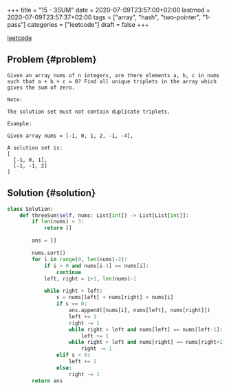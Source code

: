+++
title = "15 - 3SUM"
date = 2020-07-09T23:57:00+02:00
lastmod = 2020-07-09T23:57:37+02:00
tags = ["array", "hash", "two-pointer", "1-pass"]
categories = ["leetcode"]
draft = false
+++

[leetcode](https://leetcode.com/problems/3sum/)


## Problem {#problem}

```text
Given an array nums of n integers, are there elements a, b, c in nums such that a + b + c = 0? Find all unique triplets in the array which gives the sum of zero.

Note:

The solution set must not contain duplicate triplets.

Example:

Given array nums = [-1, 0, 1, 2, -1, -4],

A solution set is:
[
  [-1, 0, 1],
  [-1, -1, 2]
]
```


## Solution {#solution}

```python
class Solution:
    def threeSum(self, nums: List[int]) -> List[List[int]]:
        if len(nums) < 3:
            return []

        ans = []

        nums.sort()
        for i in range(0, len(nums)-2):
            if i > 0 and nums[i-1] == nums[i]:
                continue
            left, right = i+1, len(nums)-1

            while right > left:
                s = nums[left] + nums[right] + nums[i]
                if s == 0:
                    ans.append([nums[i], nums[left], nums[right]])
                    left += 1
                    right -= 1
                    while right > left and nums[left] == nums[left-1]:
                        left += 1
                    while right > left and nums[right] == nums[right+1]:
                        right -= 1
                elif s < 0:
                    left += 1
                else:
                    right -= 1
        return ans
```
